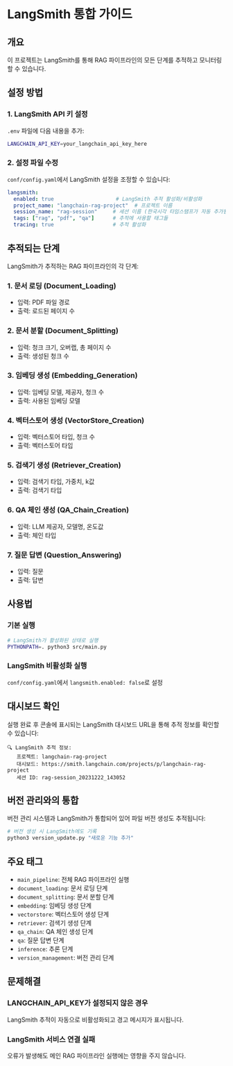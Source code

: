 # LangSmith 통합 가이드

## 개요

이 프로젝트는 LangSmith를 통해 RAG 파이프라인의 모든 단계를 추적하고 모니터링할 수 있습니다.

## 설정 방법

### 1. LangSmith API 키 설정

`.env` 파일에 다음 내용을 추가:

```bash
LANGCHAIN_API_KEY=your_langchain_api_key_here
```

### 2. 설정 파일 수정

`conf/config.yaml`에서 LangSmith 설정을 조정할 수 있습니다:

```yaml
langsmith:
  enabled: true                    # LangSmith 추적 활성화/비활성화
  project_name: "langchain-rag-project"  # 프로젝트 이름
  session_name: "rag-session"     # 세션 이름 (한국시각 타임스탬프가 자동 추가됨)
  tags: ["rag", "pdf", "qa"]      # 추적에 사용할 태그들
  tracing: true                   # 추적 활성화
```

## 추적되는 단계

LangSmith가 추적하는 RAG 파이프라인의 각 단계:

### 1. 문서 로딩 (Document_Loading)
- 입력: PDF 파일 경로
- 출력: 로드된 페이지 수

### 2. 문서 분할 (Document_Splitting)
- 입력: 청크 크기, 오버랩, 총 페이지 수
- 출력: 생성된 청크 수

### 3. 임베딩 생성 (Embedding_Generation)
- 입력: 임베딩 모델, 제공자, 청크 수
- 출력: 사용된 임베딩 모델

### 4. 벡터스토어 생성 (VectorStore_Creation)
- 입력: 벡터스토어 타입, 청크 수
- 출력: 벡터스토어 타입

### 5. 검색기 생성 (Retriever_Creation)
- 입력: 검색기 타입, 가중치, k값
- 출력: 검색기 타입

### 6. QA 체인 생성 (QA_Chain_Creation)
- 입력: LLM 제공자, 모델명, 온도값
- 출력: 체인 타입

### 7. 질문 답변 (Question_Answering)
- 입력: 질문
- 출력: 답변

## 사용법

### 기본 실행

```bash
# LangSmith가 활성화된 상태로 실행
PYTHONPATH=. python3 src/main.py
```

### LangSmith 비활성화 실행

`conf/config.yaml`에서 `langsmith.enabled: false`로 설정

## 대시보드 확인

실행 완료 후 콘솔에 표시되는 LangSmith 대시보드 URL을 통해 추적 정보를 확인할 수 있습니다:

```
🔍 LangSmith 추적 정보:
   프로젝트: langchain-rag-project
   대시보드: https://smith.langchain.com/projects/p/langchain-rag-project
   세션 ID: rag-session_20231222_143052
```

## 버전 관리와의 통합

버전 관리 시스템과 LangSmith가 통합되어 있어 파일 버전 생성도 추적됩니다:

```bash
# 버전 생성 시 LangSmith에도 기록
python3 version_update.py "새로운 기능 추가"
```

## 주요 태그

- `main_pipeline`: 전체 RAG 파이프라인 실행
- `document_loading`: 문서 로딩 단계
- `document_splitting`: 문서 분할 단계
- `embedding`: 임베딩 생성 단계
- `vectorstore`: 벡터스토어 생성 단계
- `retriever`: 검색기 생성 단계
- `qa_chain`: QA 체인 생성 단계
- `qa`: 질문 답변 단계
- `inference`: 추론 단계
- `version_management`: 버전 관리 단계

## 문제해결

### LANGCHAIN_API_KEY가 설정되지 않은 경우
LangSmith 추적이 자동으로 비활성화되고 경고 메시지가 표시됩니다.

### LangSmith 서비스 연결 실패
오류가 발생해도 메인 RAG 파이프라인 실행에는 영향을 주지 않습니다.